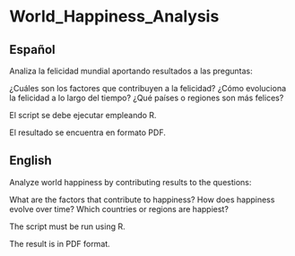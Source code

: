 # World_Happiness_Analysis
## Español

Analiza la felicidad mundial aportando resultados a las preguntas:

¿Cuáles son los factores que contribuyen a la felicidad?
¿Cómo evoluciona la felicidad a lo largo del tiempo?
¿Qué países o regiones son más felices?

El script se debe ejecutar empleando R.

El resultado se encuentra en formato PDF.

## English

Analyze world happiness by contributing results to the questions:

What are the factors that contribute to happiness?
How does happiness evolve over time?
Which countries or regions are happiest?

The script must be run using R.

The result is in PDF format.
